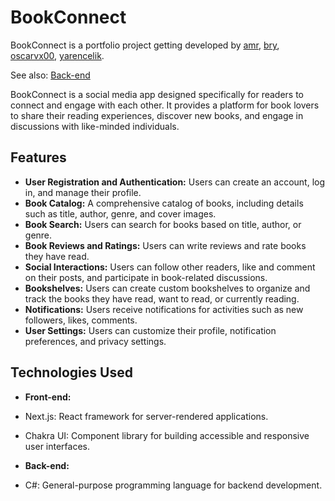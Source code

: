 # BookConnect

BookConnect is a portfolio project getting developed by [amr](https://github.com/amr8644), [bry](https://github.com/schierke444), [oscarvx00](https://github.com/oscarvx00), [yarencelik](https://github.com/yarencelik).

See also: [Back-end](https://github.com/yarencelik/bookconnect-backend)

BookConnect is a social media app designed specifically for readers to connect and engage with each other. It provides a platform for book lovers to share their reading experiences, discover new books, and engage in discussions with like-minded individuals.

## Features

- **User Registration and Authentication:** Users can create an account, log in, and manage their profile.
- **Book Catalog:** A comprehensive catalog of books, including details such as title, author, genre, and cover images.
- **Book Search:** Users can search for books based on title, author, or genre.
- **Book Reviews and Ratings:** Users can write reviews and rate books they have read.
- **Social Interactions:** Users can follow other readers, like and comment on their posts, and participate in book-related discussions.
- **Bookshelves:** Users can create custom bookshelves to organize and track the books they have read, want to read, or currently reading.
- **Notifications:** Users receive notifications for activities such as new followers, likes, comments.
- **User Settings:** Users can customize their profile, notification preferences, and privacy settings.

## Technologies Used

- **Front-end:**
- Next.js: React framework for server-rendered applications.
- Chakra UI: Component library for building accessible and responsive user interfaces.

- **Back-end:**
- C#: General-purpose programming language for backend development.
